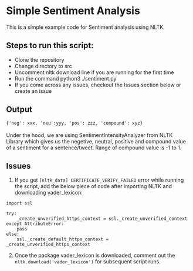 # Simple Sentiment Analysis
This is a simple example code for Sentiment analysis using NLTK.

## Steps to run this script:

- Clone the repository 
- Change directory to src
- Uncomment nltk download line if you are running for the first time
- Run the command python3 ./sentiment.py
- If you come across any issues, checkout the Issues section below or create an issue

## Output

```{'neg': xxx, 'neu':yyy, 'pos': zzz, 'compound': xyz}```
<br>
<br>
Under the hood, we are using SentimentIntensityAnalyzer from NLTK Library which gives us the negetive, neutral, positive and compound value of a sentiment for a sentence/tweet. Range of compound value is -1 to 1.

## Issues

1) If you get ```[nltk_data] CERTIFICATE_VERIFY_FAILED``` error while running the script, add the below piece of code after importing NLTK and downloading vader_lexicon:

```
import ssl

try:
    _create_unverified_https_context = ssl._create_unverified_context
except AttributeError:
    pass
else:
    ssl._create_default_https_context = _create_unverified_https_context

```

2) Once the package vader_lexicon is downloaded, comment out the ```nltk.download('vader_lexicon')``` for subsequent script runs. 

